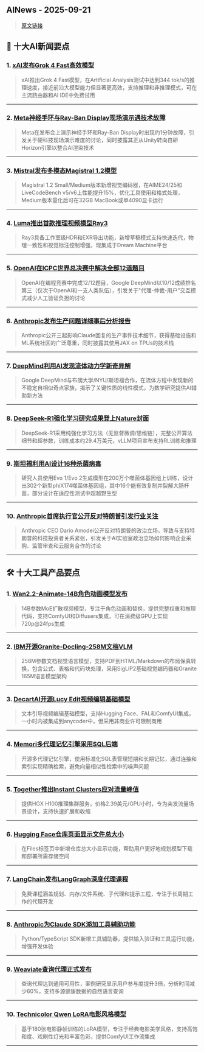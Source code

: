## AINews - 2025-09-21

> [原文链接](https://news.smol.ai/issues/25-09-19-grok-4-fast/)

## 📰 十大AI新闻要点

### 1. [xAI发布Grok 4 Fast高效模型](https://x.ai/news/grok-4-fast)
> xAI推出Grok 4 Fast模型，在Artificial Analysis测试中达到344 tok/s的推理速度，接近前沿大模型能力但显著更高效，支持推理和非推理模式，可在主流路由器和AI IDE中免费试用

---

### 2. [Meta神经手环与Ray-Ban Display现场演示遇技术故障](https://twitter.com/nearcyan/status/1968468841786126476)
> Meta在发布会上演示神经手环和Ray-Ban Display时出现约1分钟故障，引发关于硬科技现场演示难度的讨论，同时披露其正从Unity转向自研Horizon引擎以整合AI渲染技术

---

### 3. [Mistral发布多模态Magistral 1.2模型](https://twitter.com/MistralAI/status/1968670593412190381)
> Magistral 1.2 Small/Medium版本新增视觉编码器，在AIME24/25和LiveCodeBench v5/v6上性能提升15%，优化工具使用和格式处理，Medium版本量化后可在32GB MacBook或单4090显卡运行

---

### 4. [Luma推出首款推理视频模型Ray3](https://twitter.com/LumaLabsAI/status/1968684330034606372)
> Ray3具备工作室级HDR和EXR导出功能，新增草稿模式支持快速迭代，物理一致性和视觉标注控制增强，现集成于Dream Machine平台

---

### 5. [OpenAI在ICPC世界总决赛中解决全部12道题目](https://twitter.com/sama/status/1968474300026859561)
> OpenAI在编程竞赛中完成12/12题目，Google DeepMind以10/12成绩排名第三（仅次于OpenAI和一支人类队伍），引发关于"代理-仲裁-用户"交互模式减少人工验证负担的讨论

---

### 6. [Anthropic发布生产问题详细事后分析报告](https://twitter.com/itsclivetime/status/1968534889151742437)
> Anthropic公开三起影响Claude回复的生产事件技术细节，获得基础设施和ML系统社区的广泛尊重，同时披露其使用JAX on TPUs的技术栈

---

### 7. [DeepMind利用AI发现流体动力学新奇异解](https://twitter.com/GoogleDeepMind/status/1968691852678173044)
> Google DeepMind与布朗大学/NYU/斯坦福合作，在流体方程中发现新的不稳定自相似奇点家族，揭示了关键性质的线性模式，为数学研究提供AI辅助新方法

---

### 8. [DeepSeek-R1强化学习研究成果登上Nature封面](https://twitter.com/vllm_project/status/1968506474709270844)
> DeepSeek-R1采用纯强化学习方法（无监督微调/思维链），完整公开算法细节和超参数，训练成本约29.4万美元，vLLM项目宣布支持RL训练和推理

---

### 9. [斯坦福利用AI设计16种杀菌病毒](https://www.perplexity.ai/page/ai-designs-bacteria-killing-vi-WAJ8YmvSTi6u7Gz07f3ppQ)
> 研究人员使用Evo 1/Evo 2生成模型在200万个噬菌体基因组上训练，设计出302个新型phiX174噬菌体基因组，其中16个能有效复制并裂解大肠杆菌，部分设计在适应性测试中超越野生型

---

### 10. [Anthropic首席执行官公开反对特朗普引发行业关注](来源：文章内容)
> Anthropic CEO Dario Amodei公开反对特朗普的政治立场，导致与支持特朗普的科技投资者关系紧张，引发关于AI实验室政治立场如何影响企业采购、监管审查和云服务合作的讨论

---

## 🛠️ 十大工具产品要点

### 1. [Wan2.2-Animate-14B角色动画模型发布](https://huggingface.co/Wan-AI/Wan2.2-Animate-14B)
> 14B参数MoE扩散视频模型，专注于角色动画和替换，提供完整权重和推理代码，支持ComfyUI和Diffusers集成，可在消费级GPU上实现720p@24fps生成

---

### 2. [IBM开源Granite-Docling-258M文档VLM](https://twitter.com/rohanpaul_ai/status/1968561354987442246)
> 258M参数文档视觉语言模型，支持PDF到HTML/Markdown的布局保真转换，包含公式、表格和代码块处理，采用SigLIP2基础视觉编码器和Granite 165M语言模型架构

---

### 3. [DecartAI开源Lucy Edit视频编辑基础模型](https://twitter.com/DecartAI/status/1968769793567207528)
> 文本引导视频编辑基础模型，支持Hugging Face、FAL和ComfyUI集成，一小时内被集成到anycoder中，但采用非商业许可限制商用

---

### 4. [Memori多代理记忆引擎采用SQL后端](https://github.com/gibsonai/memori)
> 开源多代理记忆引擎，使用标准化SQL表管理短期和长期记忆，通过连接和索引实现精确检索，避免向量相似性检索中的噪声问题

---

### 5. [Together推出Instant Clusters应对流量峰值](https://twitter.com/togethercompute/status/1968661658617692379)
> 提供HGX H100推理集群服务，价格2.39美元/GPU小时，专为突发流量场景设计，支持快速扩展和收缩

---

### 6. [Hugging Face仓库页面显示文件总大小](https://twitter.com/mishig25/status/1968598133543256151)
> 在Files标签页中新增仓库总大小显示功能，帮助用户更好地规划模型下载和部署所需存储空间

---

### 7. [LangChain发布LangGraph深度代理课程](https://twitter.com/LangChainAI/status/1968708505201951029)
> 免费课程涵盖规划、内存/文件系统、子代理和提示工程，专注于长周期工作的代理开发

---

### 8. [Anthropic为Claude SDK添加工具辅助功能](https://twitter.com/alexalbert__/status/1968721888487829661)
> Python/TypeScript SDK新增工具辅助器，提供输入验证和工具运行功能，增强开发体验

---

### 9. [Weaviate查询代理正式发布](https://twitter.com/bobvanluijt/status/1968609785416196347)
> 查询代理达到通用可用性，案例研究显示用户参与度提升3倍，分析时间减少60%，支持多源健康数据的自然语言查询

---

### 10. [Technicolor Qwen LoRA电影风格模型](https://civitai.com/models/1969346/technically-color-qwen)
> 基于180张电影静帧训练的LoRA模型，专注于经典电影美学风格，支持高饱和度、戏剧性灯光和丰富色彩，提供ComfyUI工作流集成

---